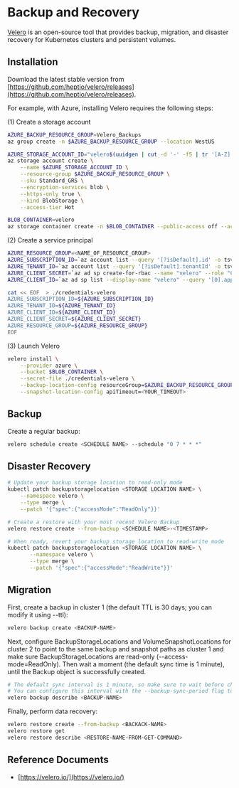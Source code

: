 # Backup and Recovery

[Velero](https://velero.io/) is an open-source tool that provides backup, migration, and disaster recovery for Kubernetes clusters and persistent volumes.

## Installation

Download the latest stable version from [https://github.com/heptio/velero/releases](https://github.com/heptio/velero/releases).

For example, with Azure, installing Velero requires the following steps:

(1) Create a storage account

```bash
AZURE_BACKUP_RESOURCE_GROUP=Velero_Backups
az group create -n $AZURE_BACKUP_RESOURCE_GROUP --location WestUS

AZURE_STORAGE_ACCOUNT_ID="velero$(uuidgen | cut -d '-' -f5 | tr '[A-Z]' '[a-z]')"
az storage account create \
    --name $AZURE_STORAGE_ACCOUNT_ID \
    --resource-group $AZURE_BACKUP_RESOURCE_GROUP \
    --sku Standard_GRS \
    --encryption-services blob \
    --https-only true \
    --kind BlobStorage \
    --access-tier Hot

BLOB_CONTAINER=velero
az storage container create -n $BLOB_CONTAINER --public-access off --account-name $AZURE_STORAGE_ACCOUNT_ID
```

(2) Create a service principal

```bash
AZURE_RESOURCE_GROUP=<NAME_OF_RESOURCE_GROUP>
AZURE_SUBSCRIPTION_ID=`az account list --query '[?isDefault].id' -o tsv`
AZURE_TENANT_ID=`az account list --query '[?isDefault].tenantId' -o tsv`
AZURE_CLIENT_SECRET=`az ad sp create-for-rbac --name "velero" --role "Contributor" --query 'password' -o tsv`
AZURE_CLIENT_ID=`az ad sp list --display-name "velero" --query '[0].appId' -o tsv`

cat << EOF  > ./credentials-velero
AZURE_SUBSCRIPTION_ID=${AZURE_SUBSCRIPTION_ID}
AZURE_TENANT_ID=${AZURE_TENANT_ID}
AZURE_CLIENT_ID=${AZURE_CLIENT_ID}
AZURE_CLIENT_SECRET=${AZURE_CLIENT_SECRET}
AZURE_RESOURCE_GROUP=${AZURE_RESOURCE_GROUP}
EOF
```

(3) Launch Velero

```bash
velero install \
    --provider azure \
    --bucket $BLOB_CONTAINER \
    --secret-file ./credentials-velero \
    --backup-location-config resourceGroup=$AZURE_BACKUP_RESOURCE_GROUP,storageAccount=$AZURE_STORAGE_ACCOUNT_ID \
    --snapshot-location-config apiTimeout=<YOUR_TIMEOUT>
```

## Backup

Create a regular backup:

```bash
velero schedule create <SCHEDULE NAME> --schedule "0 7 * * *"
```

## Disaster Recovery

```bash
# Update your backup storage location to read-only mode 
kubectl patch backupstoragelocation <STORAGE LOCATION NAME> \
    --namespace velero \
    --type merge \
    --patch '{"spec":{"accessMode":"ReadOnly"}}'

# Create a restore with your most recent Velero Backup
velero restore create --from-backup <SCHEDULE NAME>-<TIMESTAMP>

# When ready, revert your backup storage location to read-write mode
kubectl patch backupstoragelocation <STORAGE LOCATION NAME> \
       --namespace velero \
       --type merge \
       --patch '{"spec":{"accessMode":"ReadWrite"}}'
```

## Migration

First, create a backup in cluster 1 (the default TTL is 30 days; you can modify it using --ttl):

```bash
velero backup create <BACKUP-NAME>
```

Next, configure BackupStorageLocations and VolumeSnapshotLocations for cluster 2 to point to the same backup and snapshot paths as cluster 1 and make sure BackupStorageLocations are read-only (--access-mode=ReadOnly). Then wait a moment (the default sync time is 1 minute), until the Backup object is successfully created.

```bash
# The default sync interval is 1 minute, so make sure to wait before checking.
# You can configure this interval with the --backup-sync-period flag to the Velero server.
velero backup describe <BACKUP-NAME>
```

Finally, perform data recovery:

```bash
velero restore create --from-backup <BACKACK-NAME>
velero restore get
velero restore describe <RESTORE-NAME-FROM-GET-COMMAND>
```

## Reference Documents

* [https://velero.io/](https://velero.io/)
